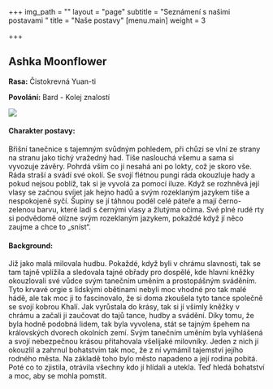 +++
img_path = ""
layout = "page"
subtitle = "Seznámení s našimi postavami "
title = "Naše postavy"
[menu.main]
weight = 3

+++
## Ashka Moonflower

**Rasa:** Čistokrevná Yuan-ti

**Povolání:** Bard - Kolej znalostí

![](/images/7f72aea3456d7f94d77595ca4c66be46.jpg)

#### Charakter postavy:

Břišní tanečnice s tajemným svůdným pohledem, při chůzi se vlní ze strany na stranu jako tichý vražedný had. Tiše naslouchá všemu a sama si vyvozuje závěry. Pohrdá vším co jí nesahá ani po lokty, což je skoro vše. Ráda straší a svádí své okolí. Se svojí flétnou pungi ráda okouzluje hady a pokud nejsou poblíž, tak si je vyvolá za pomocí iluze. Když se rozhněvá její vlasy se začnou svíjet jak hejno hadů a svým rozeklaným jazykem tiše a nespokojeně syčí. Šupiny se jí táhnou podél celé páteře a mají černo-zelenou barvu, které ladí s černými vlasy a žlutýma očima. Své plné rudé rty si podvědomě olízne svým rozeklaným jazykem, pokaždé když jí něco zaujme a chce to „sníst“.

#### Background:

Již jako malá milovala hudbu. Pokaždé, když byli v chrámu slavnosti, tak se tam tajně vplížila a sledovala tajné obřady pro dospělé, kde hlavní kněžky okouzlovali své vůdce svým tanečním uměním a prostopášným sváděním. Tyto krvavé orgie s lidskými obětinami nebyli moc vhodné pro tak malé hádě, ale tak moc ji to fascinovalo, že si doma zkoušela tyto tance společně se svojí kobrou Khalí. Jak vyrůstala do krásy, tak si jí všimly kněžky v chrámu a začali ji zaučovat do tajů tance, hudby a svádění. Díky tomu, že byla hodně podobná lidem, tak byla vyvolena, stát se tajným špehem na královských dvorech okolních zemí. Svým tanečním uměním byla vyhlášená a svojí nebezpečnou krásou přitahovala všelijaké milovníky. Jeden z nich jí okouzlil a zahrnul bohatstvím tak moc, že z ní vymámil tajemství jejího rodného města. Na základě toho bylo město napadeno a její rodina pobitá. Poté co to zjistila, otrávila všechny kdo jí hlídali a utekla. Teď hledá bohatství a moc, aby se mohla pomstít.
